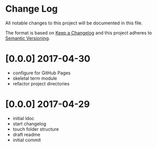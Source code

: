 Change Log
==========

All notable changes to this project will be documented in this file.

The format is based on [Keep a Changelog](http://keepachangelog.com/) and this project adheres to [Semantic Versioning](http://semver.org/).
# [0.0.0] 2017-04-30
- configure for GitHub Pages
- skeletal term module
- refactor project directories


[0.0.0] 2017-04-29
==================
-	initial ldoc
-	start changelog
-	touch folder structure
-	draft readme
-	initial commit
